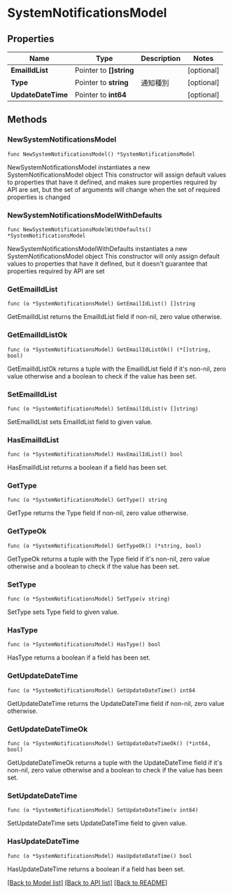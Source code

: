 # SystemNotificationsModel

## Properties

Name | Type | Description | Notes
------------ | ------------- | ------------- | -------------
**EmailIdList** | Pointer to **[]string** |  | [optional] 
**Type** | Pointer to **string** | 通知種別 | [optional] 
**UpdateDateTime** | Pointer to **int64** |  | [optional] 

## Methods

### NewSystemNotificationsModel

`func NewSystemNotificationsModel() *SystemNotificationsModel`

NewSystemNotificationsModel instantiates a new SystemNotificationsModel object
This constructor will assign default values to properties that have it defined,
and makes sure properties required by API are set, but the set of arguments
will change when the set of required properties is changed

### NewSystemNotificationsModelWithDefaults

`func NewSystemNotificationsModelWithDefaults() *SystemNotificationsModel`

NewSystemNotificationsModelWithDefaults instantiates a new SystemNotificationsModel object
This constructor will only assign default values to properties that have it defined,
but it doesn't guarantee that properties required by API are set

### GetEmailIdList

`func (o *SystemNotificationsModel) GetEmailIdList() []string`

GetEmailIdList returns the EmailIdList field if non-nil, zero value otherwise.

### GetEmailIdListOk

`func (o *SystemNotificationsModel) GetEmailIdListOk() (*[]string, bool)`

GetEmailIdListOk returns a tuple with the EmailIdList field if it's non-nil, zero value otherwise
and a boolean to check if the value has been set.

### SetEmailIdList

`func (o *SystemNotificationsModel) SetEmailIdList(v []string)`

SetEmailIdList sets EmailIdList field to given value.

### HasEmailIdList

`func (o *SystemNotificationsModel) HasEmailIdList() bool`

HasEmailIdList returns a boolean if a field has been set.

### GetType

`func (o *SystemNotificationsModel) GetType() string`

GetType returns the Type field if non-nil, zero value otherwise.

### GetTypeOk

`func (o *SystemNotificationsModel) GetTypeOk() (*string, bool)`

GetTypeOk returns a tuple with the Type field if it's non-nil, zero value otherwise
and a boolean to check if the value has been set.

### SetType

`func (o *SystemNotificationsModel) SetType(v string)`

SetType sets Type field to given value.

### HasType

`func (o *SystemNotificationsModel) HasType() bool`

HasType returns a boolean if a field has been set.

### GetUpdateDateTime

`func (o *SystemNotificationsModel) GetUpdateDateTime() int64`

GetUpdateDateTime returns the UpdateDateTime field if non-nil, zero value otherwise.

### GetUpdateDateTimeOk

`func (o *SystemNotificationsModel) GetUpdateDateTimeOk() (*int64, bool)`

GetUpdateDateTimeOk returns a tuple with the UpdateDateTime field if it's non-nil, zero value otherwise
and a boolean to check if the value has been set.

### SetUpdateDateTime

`func (o *SystemNotificationsModel) SetUpdateDateTime(v int64)`

SetUpdateDateTime sets UpdateDateTime field to given value.

### HasUpdateDateTime

`func (o *SystemNotificationsModel) HasUpdateDateTime() bool`

HasUpdateDateTime returns a boolean if a field has been set.


[[Back to Model list]](../README.md#documentation-for-models) [[Back to API list]](../README.md#documentation-for-api-endpoints) [[Back to README]](../README.md)


